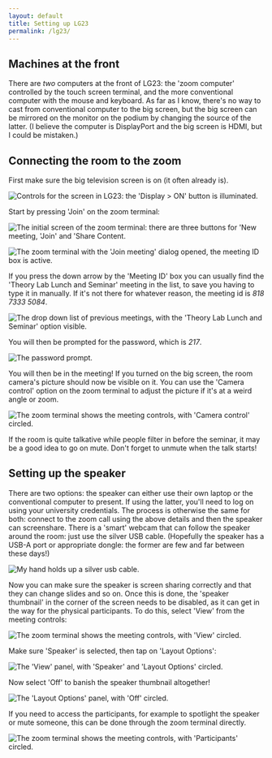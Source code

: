 ```yaml
---
layout: default
title: Setting up LG23
permalink: /lg23/
---
```


## Machines at the front

There are *two* computers at the front of LG23: the 'zoom computer' controlled
by the touch screen terminal, and the more conventional computer with the mouse
and keyboard.
As far as I know, there's no way to cast from conventional computer to the
big screen, but the big screen can be mirrored on the monitor on the podium by
changing the source of the latter.
(I believe the computer is DisplayPort and the big screen is HDMI, but I could be mistaken.)

## Connecting the room to the zoom

First make sure the big television screen is on (it often already is).

![Controls for the screen in LG23: the 'Display > ON' button is illuminated.](/images/lg23/screen-controls.jpg)

Start by pressing 'Join' on the zoom terminal:

![The initial screen of the zoom terminal: there are three buttons for 'New meeting, 'Join' and 'Share Content.](/images/lg23/join-call.jpg)


![The zoom terminal with the 'Join meeting' dialog opened, the meeting ID box is active.](/images/lg23/join-meeting.jpg)

If you press the down arrow by the 'Meeting ID' box you can usually find the 'Theory Lab Lunch and Seminar' meeting in the list, to save you having to type it in manually.
If it's not there for whatever reason, the meeting id is *818 7333 5084*.

![The drop down list of previous meetings, with the 'Theory Lab Lunch and Seminar' option visible.](/images/lg23/previous-meetings.jpg)

You will then be prompted for the password, which is *217*.

![The password prompt.](/images/lg23/password.jpg)

You will then be in the meeting!
If you turned on the big screen, the room camera's picture should now be visible on it.
You can use the 'Camera control' option on the zoom terminal to adjust the picture if it's at a weird angle or zoom.

![The zoom terminal shows the meeting controls, with 'Camera control' circled.](/images/lg23/controls-camera.jpg)

If the room is quite talkative while people filter in before the seminar, it may be a good idea to go on mute.
Don't forget to unmute when the talk starts!

## Setting up the speaker

There are two options: the speaker can either use their own laptop or the conventional computer to present.
If using the latter, you'll need to log on using your university credentials.
The process is otherwise the same for both: connect to the zoom call using the above details and then the speaker can screenshare.
There is a 'smart' webcam that can follow the speaker around the room: just use the silver USB cable.
(Hopefully the speaker has a USB-A port or appropriate dongle: the former are few and far between these days!)

![My hand holds up a silver usb cable.](/images/lg23/webcam.jpg)

Now you can make sure the speaker is screen sharing correctly and that they can change slides and so on.
Once this is done, the 'speaker thumbnail' in the corner of the screen needs to be disabled, as it can get in the way for the physical participants.
To do this, select 'View' from the meeting controls:

![The zoom terminal shows the meeting controls, with 'View' circled.](/images/lg23/controls-view.jpg)

Make sure 'Speaker' is selected, then tap on 'Layout Options':

![The 'View' panel, with 'Speaker' and 'Layout Options' circled.](/images/lg23/view-options.jpg)

Now select 'Off' to banish the speaker thumbnail altogether!

![The 'Layout Options' panel, with 'Off' circled.](/images/lg23/thumbnail-position.jpg)

If you need to access the participants, for example to spotlight the speaker or mute someone, this can be done through the zoom terminal directly.

![The zoom terminal shows the meeting controls, with 'Participants' circled.](/images/lg23/participants.jpg)